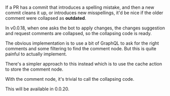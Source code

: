 If a PR has a commit that introduces a spelling mistake, and then a new commit cleans it up, or introduces new misspellings, it'd be nice if the older comment were collapsed as **outdated**.

In v0.0.18, when one asks the bot to apply changes, the changes suggestion and request comments are collapsed, so the collapsing code is ready.

The obvious implementation is to use a bit of GraphQL to ask for the right comments and some filtering to find the comment node. But this is quite painful to actually implement.

There's a simpler approach to this instead which is to use the cache action to store the comment node.

With the comment node, it's trivial to call the collapsing code.

This will be available in 0.0.20.

